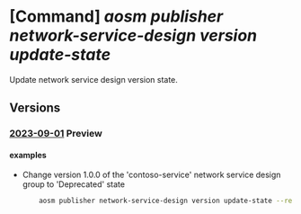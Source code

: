 # [Command] _aosm publisher network-service-design version update-state_

Update network service design version state.

## Versions

### [2023-09-01](/Resources/mgmt-plane/L3N1YnNjcmlwdGlvbnMve30vcmVzb3VyY2Vncm91cHMve30vcHJvdmlkZXJzL21pY3Jvc29mdC5oeWJyaWRuZXR3b3JrL3B1Ymxpc2hlcnMve30vbmV0d29ya3NlcnZpY2VkZXNpZ25ncm91cHMve30vbmV0d29ya3NlcnZpY2VkZXNpZ252ZXJzaW9ucy97fS91cGRhdGVzdGF0ZQ==/2023-09-01.xml) **Preview**

<!-- mgmt-plane /subscriptions/{}/resourcegroups/{}/providers/microsoft.hybridnetwork/publishers/{}/networkservicedesigngroups/{}/networkservicedesignversions/{}/updatestate 2023-09-01 -->

#### examples

- Change version 1.0.0 of the 'contoso-service' network service design group to 'Deprecated' state
    ```bash
        aosm publisher network-service-design version update-state --resource-group contoso-aosm --publisher-name contoso --group-name contoso-service --version-name 1.0.0 --version-state Deprecated
    ```
